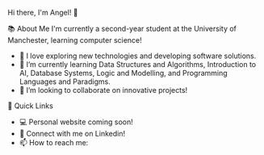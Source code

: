 Hi there, I'm Angel! 👋

📚 About Me 
I'm currently a second-year student at the University of Manchester, learning computer science!
- 🔭 I love exploring new technologies and developing software solutions.
- 🌱 I’m currently learning Data Structures and Algorithms, Introduction to AI,
     Database Systems, Logic and Modelling, and Programming Languages and Paradigms.
- 👯 I’m looking to collaborate on innovative projects!

🔮 Quick Links 
- 💻 Personal website coming soon! 
- 💬 Connect with me on Linkedin!
- 📫 How to reach me: 

